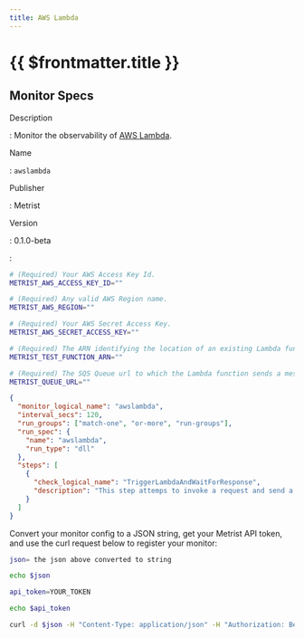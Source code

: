 ```yaml
---
title: AWS Lambda
---
```


# {{ $frontmatter.title }}

## Monitor Specs

Description

: Monitor the observability of [AWS Lambda](https://aws.amazon.com/lambda/).

Name

: `awslambda`

Publisher

: Metrist

Version

: 0.1.0-beta

: &nbsp;


<!--@include: /parts/_1.md-->


<!--@include: /parts/_2.md-->


<!--@include: /parts/_3.md-->


```sh
# (Required) Your AWS Access Key Id.
METRIST_AWS_ACCESS_KEY_ID=""

# (Required) Any valid AWS Region name.
METRIST_AWS_REGION=""

# (Required) Your AWS Secret Access Key.
METRIST_AWS_SECRET_ACCESS_KEY=""

# (Required) The ARN identifying the location of an existing Lambda function.
METRIST_TEST_FUNCTION_ARN=""

# (Required) The SQS Queue url to which the Lambda function sends a message.
METRIST_QUEUE_URL=""
```

<!--@include: /parts/tips_env-vars.md -->


<!--@include: /parts/_4.md-->


```json
{
  "monitor_logical_name": "awslambda",
  "interval_secs": 120,
  "run_groups": ["match-one", "or-more", "run-groups"],
  "run_spec": {
    "name": "awslambda",
    "run_type": "dll"
  },
  "steps": [
    {
      "check_logical_name": "TriggerLambdaAndWaitForResponse",
      "description": "This step attemps to invoke a request and send a payload from a Lambda function to a SQS Queue."
    }
  ]
}
```




Convert your monitor config to a JSON string, get your Metrist API token, and use the curl request below to register your monitor:

```sh
json= the json above converted to string

echo $json

api_token=YOUR_TOKEN

echo $api_token

curl -d $json -H "Content-Type: application/json" -H "Authorization: Bearer $api_token" 'https://app.metrist.io/api/v0/monitor-config'

```

<!--@include: /parts/tips_api.md-->


<!--@include: /parts/_5.md-->


<!--@include: /parts/result.md-->